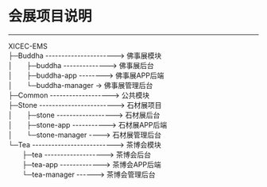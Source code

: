 # 会展项目说明

---

XICEC-EMS  
├─Buddha ----------------------> 佛事展模块  
│　　├─buddha --------------> 佛事展后台  
│　　├─buddha-app --------> 佛事展APP后端  
│　　└─buddha-manager -> 佛事展管理后台  
├─Common -------------------> 公共模块  
├─Stone ------------------------> 石材展项目  
│　　├─stone ------------------> 石材展后台  
│　　├─stone-app -----------> 石材展APP后端  
│　　└─stone-manager ----> 石材展管理后台  
└─Tea --------------------------> 茶博会模块  
　　├─tea -------------------> 茶博会后台  
　　├─tea-app -------------> 茶博会APP后端  
　　└─tea-manager ------> 茶博会管理后台  
